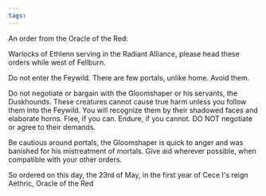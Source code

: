```yaml
---
tags: 
---
```


An order from the Oracle of the Red:

Warlocks of Ethlenn serving in the Radiant Alliance, please head these orders while west of Fellburn. 

Do not enter the Feywild. There are few portals, unlike home. Avoid them.

Do not negotiate or bargain with the Gloomshaper or his servants, the Duskhounds. These creatures cannot cause true harm unless you follow them into the Feywild. You will recognize them by their shadowed faces and elaborate horns. Flee, if you can. Endure, if you cannot. DO NOT negotiate or agree to their demands.

Be cautious around portals, the Gloomshaper is quick to anger and was banished for his mistreatment of mortals. Give aid wherever possible, when compatible with your other orders.

So ordered on this day, the 23rd of May, in the first year of Cece I's reign
Aethric, Oracle of the Red


